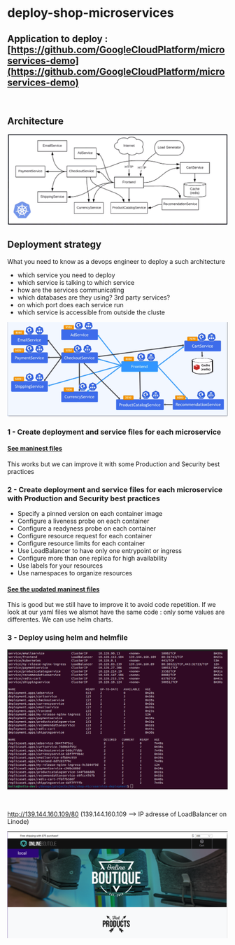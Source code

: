 # deploy-shop-microservices

## Application to deploy : [https://github.com/GoogleCloudPlatform/microservices-demo](https://github.com/GoogleCloudPlatform/microservices-demo)
<br>

## Architecture 

![Image](/images/ms-shop-archi.png "Application architecture")

## Deployment strategy

What you need to know as a devops engineer to deploy a such architecture
- which service you need to deploy
- which service is talking to which service 
- how are the services communicating
- which databases are they using? 3rd party services?
- on which port does each service run
- which service is accessible from outside the cluste

![Image](/images/shop-archi.png "k8s components with ports")

### 1 - Create deployment and service files for each microservice

#### [See maninest files](https://github.com/hotiaDiallo/deploy-shop-microservices/blob/main/k8s-config/config.yaml)

This works but we can improve it with some Production and Security best practices

### 2 - Create deployment and service files for each microservice with Production and Security best practices
- Specify a pinned version on each container image
- Configure a liveness probe on each container
- Configure a readyness probe on each container
- Configure resource request for each container
- Configure resource limits for each container
- Use LoadBalancer to have only one entrypoint or ingress
- Configure more than one replica for high availability
- Use labels for your resources 
- Use namespaces to organize resources

#### [See the updated maninest files](https://github.com/hotiaDiallo/deploy-shop-microservices/blob/main/k8s-config/config.yaml)

This is good but we still have to improve it to avoid code repetition. If we look at our yaml files we alsmot have the same code : only some values are differentes. We can use helm charts. 

### 3 - Deploy using helm and helmfile

![Image](/images/check-deploy.png "Resources deployed")

<br>

http://139.144.160.109/80 (139.144.160.109 --> IP adresse of LoadBalancer on Linode)

![Image](/images/online-live.png "Online shop")



